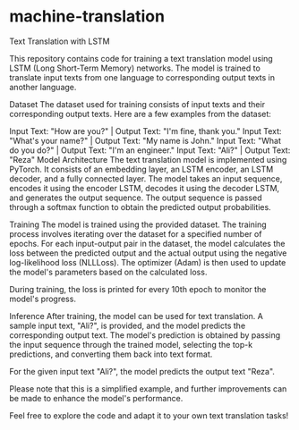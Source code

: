 # machine-translation
Text Translation with LSTM

This repository contains code for training a text translation model using LSTM (Long Short-Term Memory) networks. The model is trained to translate input texts from one language to corresponding output texts in another language.

Dataset
The dataset used for training consists of input texts and their corresponding output texts. Here are a few examples from the dataset:

Input Text: "How are you?" | Output Text: "I'm fine, thank you."
Input Text: "What's your name?" | Output Text: "My name is John."
Input Text: "What do you do?" | Output Text: "I'm an engineer."
Input Text: "Ali?" | Output Text: "Reza"
Model Architecture
The text translation model is implemented using PyTorch. It consists of an embedding layer, an LSTM encoder, an LSTM decoder, and a fully connected layer. The model takes an input sequence, encodes it using the encoder LSTM, decodes it using the decoder LSTM, and generates the output sequence. The output sequence is passed through a softmax function to obtain the predicted output probabilities.

Training
The model is trained using the provided dataset. The training process involves iterating over the dataset for a specified number of epochs. For each input-output pair in the dataset, the model calculates the loss between the predicted output and the actual output using the negative log-likelihood loss (NLLLoss). The optimizer (Adam) is then used to update the model's parameters based on the calculated loss.

During training, the loss is printed for every 10th epoch to monitor the model's progress.

Inference
After training, the model can be used for text translation. A sample input text, "Ali?", is provided, and the model predicts the corresponding output text. The model's prediction is obtained by passing the input sequence through the trained model, selecting the top-k predictions, and converting them back into text format.

For the given input text "Ali?", the model predicts the output text "Reza".

Please note that this is a simplified example, and further improvements can be made to enhance the model's performance.

Feel free to explore the code and adapt it to your own text translation tasks!
